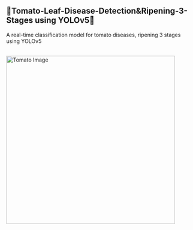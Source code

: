 ## 🍅Tomato-Leaf-Disease-Detection&Ripening-3-Stages using YOLOv5🍅
<p align="center">

A real-time classification model for tomato diseases, ripening 3 stages using YOLOv5

<br>

  <img src="https://github.com/chaninjung/tomato-disease-ripening-detection/assets/156671303/921f0c8a-5166-4884-b0a5-74fe726f22c0" width="450" alt="Tomato Image">
</p>
